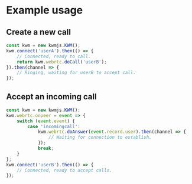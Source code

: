 # Example usage

## Create a new call

```javascript
const kwm = new kwmjs.KWM();
kwm.connect('userA').then(() => {
	// Connected, ready to call.
	return kwm.webrtc.doCall('userB');
}).then(channel => {
	// Ringing, waiting for userB to accept call.
});
```

## Accept an incoming call

```javascript
const kwm = new kwmjs.KWM();
kwm.webrtc.onpeer = event => {
	switch (event.event) {
		case 'incomingcall':
			kwm.webrtc.doAnswer(event.record.user).then(channel => {
				// Waiting for connection to establish.
			});
			break;
	}
};
kwm.connect('userB').then(() => {
	// Connected, ready to accept calls.
});
```
